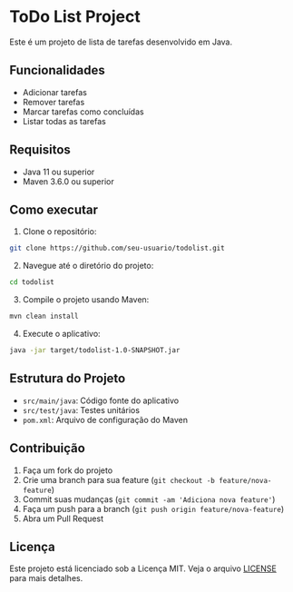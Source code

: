 # ToDo List Project

Este é um projeto de lista de tarefas desenvolvido em Java.

## Funcionalidades

- Adicionar tarefas
- Remover tarefas
- Marcar tarefas como concluídas
- Listar todas as tarefas

## Requisitos

- Java 11 ou superior
- Maven 3.6.0 ou superior

## Como executar

1. Clone o repositório:
  ```sh
  git clone https://github.com/seu-usuario/todolist.git
  ```
2. Navegue até o diretório do projeto:
  ```sh
  cd todolist
  ```
3. Compile o projeto usando Maven:
  ```sh
  mvn clean install
  ```
4. Execute o aplicativo:
  ```sh
  java -jar target/todolist-1.0-SNAPSHOT.jar
  ```

## Estrutura do Projeto

- `src/main/java`: Código fonte do aplicativo
- `src/test/java`: Testes unitários
- `pom.xml`: Arquivo de configuração do Maven

## Contribuição

1. Faça um fork do projeto
2. Crie uma branch para sua feature (`git checkout -b feature/nova-feature`)
3. Commit suas mudanças (`git commit -am 'Adiciona nova feature'`)
4. Faça um push para a branch (`git push origin feature/nova-feature`)
5. Abra um Pull Request

## Licença

Este projeto está licenciado sob a Licença MIT. Veja o arquivo [LICENSE](LICENSE) para mais detalhes.